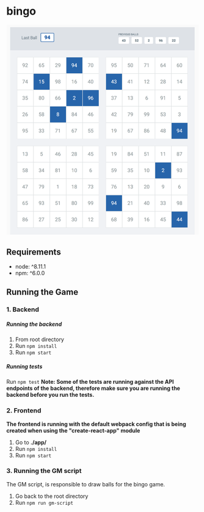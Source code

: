 # bingo

![Image of the game](./bingo-img.png)


## Requirements
* node: ^8.11.1
* npm: ^6.0.0

## Running the Game
### 1. Backend
##### Running the backend
1. From root directory
2. Run `npm install`
3. Run `npm start`

##### Running tests
Run `npm test`
**Note: Some of the tests are running against the API endpoints of the backend, therefore make sure you are running the backend before you run the tests.**

### 2. Frontend
**The frontend is running with the default webpack config that is being created when using the  "create-react-app" module**
1. Go to **./app/**
2. Run `npm install`
3. Run `npm start`

### 3. Running the GM script
The GM script, is responsible to draw balls for the bingo game.
1. Go back to the root directory
1. Run `npm run gm-script`
